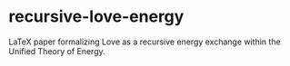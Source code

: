 # recursive-love-energy
LaTeX paper formalizing Love as a recursive energy exchange within the Unified Theory of Energy.
